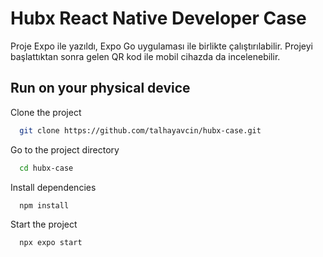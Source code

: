 
# Hubx React Native Developer Case
Proje Expo ile yazıldı, Expo Go uygulaması ile birlikte çalıştırılabilir. Projeyi başlattıktan sonra gelen QR kod ile mobil cihazda da incelenebilir.


## Run on your physical device

Clone the project

```bash
  git clone https://github.com/talhayavcin/hubx-case.git
```

Go to the project directory

```bash
  cd hubx-case
```

Install dependencies

```bash
  npm install
```

Start the project

```bash
  npx expo start
```

  
